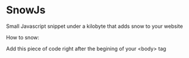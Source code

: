 SnowJs
======

Small Javascript snippet under a kilobyte that adds snow to your website

How to snow:

Add this piece of code right after the begining of your &lt;body&gt; tag

<div id="snow"><canvas id="snowCanvas"></canvas></div>
        <script>var a=document.getElementById("snow"),b=document.getElementById("snowCanvas"),d=b.getContext("2d"),e=[];a.style.position="fixed";a.style.width="100vw";a.style.height="100vh";b.height=a.offsetHeight;b.width=a.offsetWidth;window.onresize=function(){b.height=a.offsetHeight;b.width=a.offsetWidth}; function f(){var c=2*(.5+.5*Math.random()),g=5*(.5+.5*Math.random()),h=10*Math.random();this.x=b.width*Math.random()*1.5-.25*b.width;this.y=0;this.b=c;this.c=g;this.s=h;this.u=function(){this.x+=this.b;this.y+=this.c;this.a()};this.a=function(){d.beginPath();d.arc(this.x,this.y,this.s,0,2*Math.PI,!1);d.fillStyle="#FFF";d.fill()}} setInterval(function(){d.clearRect(0,0,b.width,b.height);d.beginPath();.6<Math.random()&&e.push(new f);for(var c=0;c<e.length;c++)e[c].y>a.offsetHeight?e.splice(c,1):e[c].u()},16);</script>
